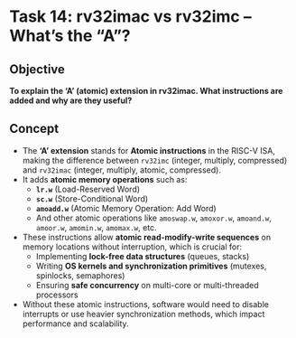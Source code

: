 # Task 14:  rv32imac vs rv32imc – What’s the “A”? 
## Objective
**To explain the ‘A’ (atomic) extension in rv32imac. What instructions are added and why are they useful?**

## Concept  
- The **‘A’ extension** stands for **Atomic instructions** in the RISC-V ISA, making the difference between `rv32imc` (integer, multiply, compressed) and `rv32imac` (integer, multiply, atomic, compressed).  
- It adds **atomic memory operations** such as:  
  - **`lr.w`** (Load-Reserved Word)  
  - **`sc.w`** (Store-Conditional Word)  
  - **`amoadd.w`** (Atomic Memory Operation: Add Word)  
  - And other atomic operations like `amoswap.w`, `amoxor.w`, `amoand.w`, `amoor.w`, `amomin.w`, `amomax.w`, etc.  
- These instructions allow **atomic read-modify-write sequences** on memory locations without interruption, which is crucial for:  
  - Implementing **lock-free data structures** (queues, stacks)  
  - Writing **OS kernels and synchronization primitives** (mutexes, spinlocks, semaphores)  
  - Ensuring **safe concurrency** on multi-core or multi-threaded processors  
- Without these atomic instructions, software would need to disable interrupts or use heavier synchronization methods, which impact performance and scalability.
